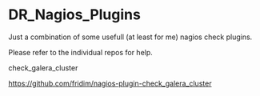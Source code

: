 # DR_Nagios_Plugins

Just a combination of some usefull (at least for me) nagios check plugins.

Please refer to the individual repos for help.


check_galera_cluster

https://github.com/fridim/nagios-plugin-check_galera_cluster
